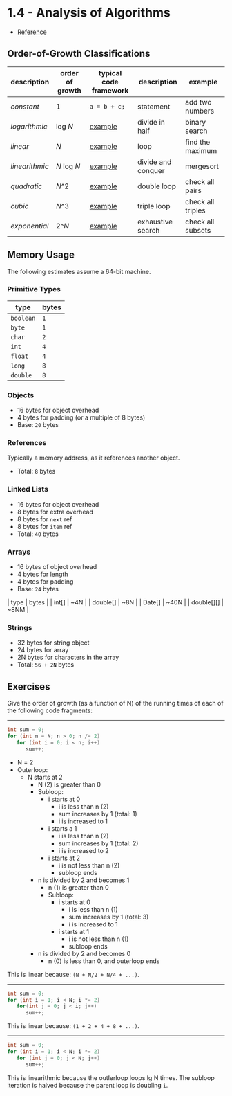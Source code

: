 # 1.4 - Analysis of Algorithms

- [Reference](https://algs4.cs.princeton.edu/14analysis/)

## Order-of-Growth Classifications

| description | order of growth | typical code framework | description | example |
| --- | --- | --- | --- | --- |
| *constant* | 1 | `a = b + c;` | statement | add two numbers |
| *logarithmic* | log *N* | [example](./examples/binary_search.java) | divide in half | binary search |
| *linear* | *N* | [example](./examples/linear.java) | loop | find the maximum |
| *linearithmic* | *N* log *N* | [example](https://algs4.cs.princeton.edu/22mergesort/index.php#2.4) | divide and conquer | mergesort |
| *quadratic* | *N*^2 | [example](./examples/quadratic.java) | double loop | check all pairs |
| *cubic* | *N*^3 | [example](./examples/cubic.java) | triple loop | check all triples |
| *exponential* | 2^*N* | [example](https://algs4.cs.princeton.edu/60context/) | exhaustive search | check all subsets |

## Memory Usage

The following estimates assume a 64-bit machine.

### Primitive Types

| type | bytes |
| --- | --- |
| `boolean` | `1` |
| `byte` | `1` |
| `char` | `2` |
| `int` | `4` |
| `float` | `4` |
| `long` | `8` |
| `double` | `8` |

### Objects

- 16 bytes for object overhead
- 4 bytes for padding (or a multiple of 8 bytes)
- Base: `20` bytes

### References

Typically a memory address, as it references another object.

- Total: `8` bytes

### Linked Lists

- 16 bytes for object overhead
- 8 bytes for extra overhead
- 8 bytes for `next` ref
- 8 bytes for `item` ref
- Total: `40` bytes

### Arrays

- 16 bytes of object overhead
- 4 bytes for length
- 4 bytes for padding
- Base: `24` bytes

| type | bytes |
| int[] | ~4N |
| double[] | ~8N |
| Date[] | ~40N |
| double[][] | ~8NM |

### Strings

- 32 bytes for string object
- 24 bytes for array
- 2N bytes for characters in the array
- Total: `56 + 2N` bytes

## Exercises

Give the order of growth (as a function of N) of the running times of each of the following code fragments:

---

```java
int sum = 0;
for (int n = N; n > 0; n /= 2)
   for (int i = 0; i < n; i++)
      sum++;
```

- N = 2
- Outerloop:
    - N starts at 2
        - N (2) is greater than 0
        - Subloop:
            - i starts at 0
                - i is less than n (2)
                - sum increases by 1 (total: 1)
                - i is increased to 1
            - i starts a 1
                - i is less than n (2)
                - sum increases by 1 (total: 2)
                - i is increased to 2
            - i starts at 2
                - i is not less than n (2)
                - subloop ends
        - n is divided by 2 and becomes 1
            - n (1) is greater than 0
            - Subloop:
                - i starts at 0
                    - i is less than n (1)
                    - sum increases by 1 (total: 3)
                    - i is increased to 1
                - i starts at 1
                    - i is not less than n (1)
                    - subloop ends
        - n is divided by 2 and becomes 0
            - n (0) is less than 0, and outerloop ends

This is linear because: `(N + N/2 + N/4 + ...)`.

---

```java
int sum = 0;
for (int i = 1; i < N; i *= 2)
   for(int j = 0; j < i; j++)
      sum++;
```

This is linear because: `(1 + 2 + 4 + 8 + ...)`.

---

```java
int sum = 0;
for (int i = 1; i < N; i *= 2)
   for (int j = 0; j < N; j++)
      sum++;
```

This is linearithmic because the outlerloop loops lg N times. The subloop iteration is halved because the parent loop is doubling `i`.
